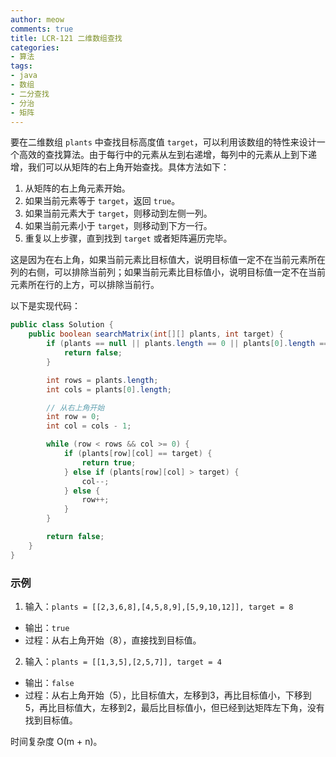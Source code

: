 ```yaml
---
author: meow
comments: true
title: LCR-121 二维数组查找
categories:
- 算法
tags:
- java
- 数组
- 二分查找
- 分治
- 矩阵
---
```


要在二维数组 `plants` 中查找目标高度值 `target`，可以利用该数组的特性来设计一个高效的查找算法。由于每行中的元素从左到右递增，每列中的元素从上到下递增，我们可以从矩阵的右上角开始查找。具体方法如下：

1. 从矩阵的右上角元素开始。
2. 如果当前元素等于 `target`，返回 `true`。
3. 如果当前元素大于 `target`，则移动到左侧一列。
4. 如果当前元素小于 `target`，则移动到下方一行。
5. 重复以上步骤，直到找到 `target` 或者矩阵遍历完毕。

这是因为在右上角，如果当前元素比目标值大，说明目标值一定不在当前元素所在列的右侧，可以排除当前列；如果当前元素比目标值小，说明目标值一定不在当前元素所在行的上方，可以排除当前行。

以下是实现代码：

```java
public class Solution {
    public boolean searchMatrix(int[][] plants, int target) {
        if (plants == null || plants.length == 0 || plants[0].length == 0) {
            return false;
        }

        int rows = plants.length;
        int cols = plants[0].length;

        // 从右上角开始
        int row = 0;
        int col = cols - 1;

        while (row < rows && col >= 0) {
            if (plants[row][col] == target) {
                return true;
            } else if (plants[row][col] > target) {
                col--;
            } else {
                row++;
            }
        }

        return false;
    }
}
```

### 示例
1. 输入：`plants = [[2,3,6,8],[4,5,8,9],[5,9,10,12]], target = 8`
  - 输出：`true`
  - 过程：从右上角开始（8），直接找到目标值。
2. 输入：`plants = [[1,3,5],[2,5,7]], target = 4`
  - 输出：`false`
  - 过程：从右上角开始（5），比目标值大，左移到3，再比目标值小，下移到5，再比目标值大，左移到2，最后比目标值小，但已经到达矩阵左下角，没有找到目标值。

 时间复杂度 O(m + n)。
